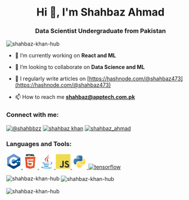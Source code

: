 <h1 align="center">Hi 👋, I'm Shahbaz Ahmad</h1>
<h3 align="center">Data Scientist Undergraduate from Pakistan</h3>

<p align="left"> <img src="https://komarev.com/ghpvc/?username=shahbaz-khan-hub&label=Profile%20views&color=0e75b6&style=flat" alt="shahbaz-khan-hub" /> </p>

- 🔭 I’m currently working on **React and ML**

- 👯 I’m looking to collaborate on **Data Science and ML**

- 📝 I regularly write articles on [https://hashnode.com/@shahbaz473](https://hashnode.com/@shahbaz473)

- 📫 How to reach me **shahbaz@apptech.com.pk**


<h3 align="left">Connect with me:</h3>
<p align="left">
<a href="https://twitter.com/@shahbbzz" target="blank"><img align="center" src="https://raw.githubusercontent.com/rahuldkjain/github-profile-readme-generator/master/src/images/icons/Social/twitter.svg" alt="@shahbbzz" height="30" width="40" /></a>
<a href="https://linkedin.com/in/shahbaz khan" target="blank"><img align="center" src="https://raw.githubusercontent.com/rahuldkjain/github-profile-readme-generator/master/src/images/icons/Social/linked-in-alt.svg" alt="shahbaz khan" height="30" width="40" /></a>
<a href="https://kaggle.com/shahbaz_ahmad" target="blank"><img align="center" src="https://raw.githubusercontent.com/rahuldkjain/github-profile-readme-generator/master/src/images/icons/Social/kaggle.svg" alt="shahbaz_ahmad" height="30" width="40" /></a>
</p>

<h3 align="left">Languages and Tools:</h3>
<p align="left"> <a href="https://www.w3schools.com/cpp/" target="_blank"> <img src="https://raw.githubusercontent.com/devicons/devicon/master/icons/cplusplus/cplusplus-original.svg" alt="cplusplus" width="40" height="40"/> </a> <a href="https://www.w3.org/html/" target="_blank"> <img src="https://raw.githubusercontent.com/devicons/devicon/master/icons/html5/html5-original-wordmark.svg" alt="html5" width="40" height="40"/> </a> <a href="https://www.java.com" target="_blank"> <img src="https://raw.githubusercontent.com/devicons/devicon/master/icons/java/java-original.svg" alt="java" width="40" height="40"/> </a> <a href="https://developer.mozilla.org/en-US/docs/Web/JavaScript" target="_blank"> <img src="https://raw.githubusercontent.com/devicons/devicon/master/icons/javascript/javascript-original.svg" alt="javascript" width="40" height="40"/> </a> <a href="https://www.python.org" target="_blank"> <img src="https://raw.githubusercontent.com/devicons/devicon/master/icons/python/python-original.svg" alt="python" width="40" height="40"/> </a> <a href="https://www.tensorflow.org" target="_blank"> <img src="https://www.vectorlogo.zone/logos/tensorflow/tensorflow-icon.svg" alt="tensorflow" width="40" height="40"/> </a> </p>

<p><img align="left" src="https://github-readme-stats.vercel.app/api/top-langs?username=shahbaz-khan-hub&show_icons=true&locale=en&layout=compact" alt="shahbaz-khan-hub" /></p>

<p>&nbsp;<img align="center" src="https://github-readme-stats.vercel.app/api?username=shahbaz-khan-hub&show_icons=true&locale=en" alt="shahbaz-khan-hub" /></p>

<p><img align="center" src="https://github-readme-streak-stats.herokuapp.com/?user=shahbaz-khan-hub&" alt="shahbaz-khan-hub" /></p>
